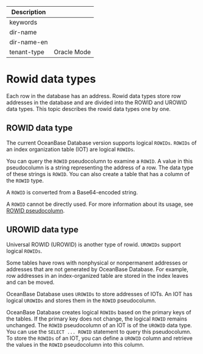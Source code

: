 | Description   |                 |
|---------------|-----------------|
| keywords      |                 |
| dir-name      |                 |
| dir-name-en   |                 |
| tenant-type   | Oracle Mode     |

# Rowid data types

Each row in the database has an address. Rowid data types store row addresses in the database and are divided into the ROWID and UROWID data types. This topic describes the rowid data types one by one.

## ROWID data type

The current OceanBase Database version supports logical `ROWIDs`. `ROWIDs` of an index organization table (IOT) are logical `ROWIDs`.

You can query the `ROWID` pseudocolumn to examine a `ROWID`. A value in this pseudocolumn is a string representing the address of a row. The data type of these strings is `ROWID`. You can also create a table that has a column of the `ROWID` type.

A `ROWID` is converted from a Base64-encoded string.

A `ROWID` cannot be directly used. For more information about its usage, see [ROWID pseudocolumn](../../200.pseudo-column-of-oracle-mode/600.rowid-pseudo-column-of-oracle-mode.md).

## UROWID data type

Universal ROWID (UROWID) is another type of rowid. `UROWIDs` support logical `ROWIDs`.

Some tables have rows with nonphysical or nonpermanent addresses or addresses that are not generated by OceanBase Database. For example, row addresses in an index-organized table are stored in the index leaves and can be moved.

OceanBase Database uses `UROWIDs` to store addresses of IOTs. An IOT has logical `UROWIDs` and stores them in the `ROWID` pseudocolumn.

OceanBase Database creates logical `ROWIDs` based on the primary keys of the tables. If the primary key does not change, the logical `ROWID` remains unchanged. The `ROWID` pseudocolumn of an IOT is of the `UROWID` data type. You can use the `SELECT ... ROWID` statement to query this pseudocolumn. To store the `ROWIDs` of an IOT, you can define a `UROWID` column and retrieve the values in the `ROWID` pseudocolumn into this column.
